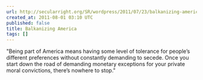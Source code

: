 ```yaml
---
url: http://secularright.org/SR/wordpress/2011/07/23/balkanizing-america/
created_at: 2011-08-01 03:10 UTC
published: false
title: Balkanizing America
tags: []
---
```


"Being part of America means having some level of tolerance for people’s different preferences without constantly demanding to secede. Once you start down the road of demanding monetary exceptions for your private moral convictions, there’s nowhere to stop."
